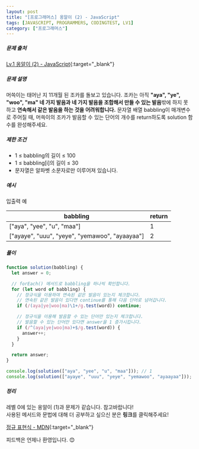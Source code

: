 ```yaml
---
layout: post
title: "[프로그래머스] 옹알이 (2) - JavaScript"
tags: [JAVASCRIPT, PROGRAMMERS, CODINGTEST, LV1]
category: ["프로그래머스"]
---
```


##### 문제 출처

[Lv.1 옹알이 (2) - JavaScript](https://school.programmers.co.kr/learn/courses/30/lessons/133499?language=javascript){:target="\_blank"}

##### 문제 설명

머쓱이는 태어난 지 11개월 된 조카를 돌보고 있습니다. 조카는 아직 **"aya", "ye", "woo", "ma" 네 가지 발음과 네 가지 발음을 조합해서 만들 수 있는 발음**밖에 하지 못하고 **연속해서 같은 발음을 하는 것을 어려워합니다.** 문자열 배열 babbling이 매개변수로 주어질 때, 머쓱이의 조카가 발음할 수 있는 단어의 개수를 return하도록 solution 함수를 완성해주세요.

##### 제한 조건

- 1 ≤ babbling의 길이 ≤ 100
- 1 ≤ babbling[i]의 길이 ≤ 30
- 문자열은 알파벳 소문자로만 이루어져 있습니다.

##### 예시

입출력 예

| babbling                                       | return |
| ---------------------------------------------- | ------ |
| ["aya", "yee", "u", "maa"]                     | 1      |
| ["ayaye", "uuu", "yeye", "yemawoo", "ayaayaa"] | 2      |

##### 풀이

```javascript
function solution(babbling) {
  let answer = 0;

  // forEach() 메서드로 babbling을 하나씩 확인합니다.
  for (let word of babbling) {
    // 정규식을 이용하여 연속된 같은 발음이 있는지 체크합니다.
    // 연속된 같은 발음이 있다면 continue를 통해 다음 단어로 넘어갑니다.
    if (/(aya|ye|woo|ma)\1+/g.test(word)) continue;

    // 정규식을 이용해 발음할 수 있는 단어만 있는지 체크합니다.
    // 발음할 수 있는 단어만 있다면 answer을 1 증가시킵니다.
    if (/^(aya|ye|woo|ma)+$/g.test(word)) {
      answer++;
    }
  }

  return answer;
}

console.log(solution(["aya", "yee", "u", "maa"])); // 1
console.log(solution(["ayaye", "uuu", "yeye", "yemawoo", "ayaayaa"])); // 2
```

##### 정리

레벨 0에 있는 옹알이 (1)과 문제가 같습니다. 참고바랍니다! <br/>
사용된 메서드와 문법에 대해 더 공부하고 싶으신 분은 **링크**를 클릭해주세요!

[정규 표현식 - MDN](https://developer.mozilla.org/ko/docs/Web/JavaScript/Guide/Regular_Expressions){:target="\_blank"}<br />

피드백은 언제나 환영입니다. 😊
